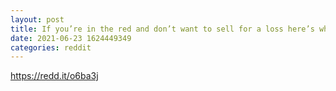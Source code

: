 ```yaml
--- 
layout: post 
title: If you’re in the red and don’t want to sell for a loss here’s what you can do 
date: 2021-06-23 1624449349 
categories: reddit 
--- 
```

https://redd.it/o6ba3j